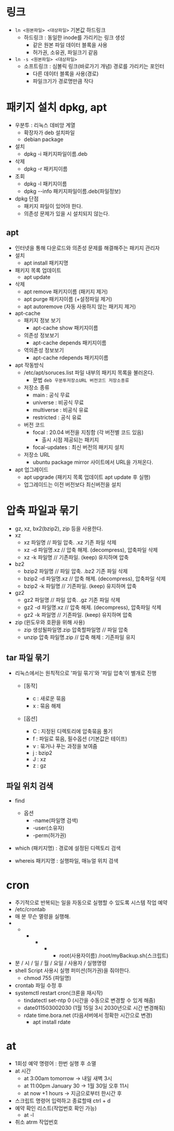 # 링크
- `ln <원본파일> <대상파일>` 기본값 하드링크
    - 하드링크 : 동일한 inode를 가리키는 링크 생성
        - 같은 원본 파일 데이터 블록을 사용
        - 허가권, 소유권, 파일크기 같음
- `ln -s <원본파일> <대상파일>`
    - 소프트링크 : 심볼릭 링크(바로가기 개념)
    경로를 가리키는 포인터
        - 다른 데이터 블록을 사용(경로)
        - 파일크기가 경로명만큼 작다

# 패키지 설치 dpkg, apt
- 우분투 : 리눅스 데비앙 계열
    - 확장자가 deb 설치파일
    - debian package
- 설치
    - dpkg -i 패키지파일이름.deb
- 삭제
    - dpkg -r 패키지이름
- 조회
    - dpkg -l 패키지이름
    - dpkg --info 패키지파일이름.deb(파일정보)
- dpkg 단점
    - 패키지 파일이 있어야 한다.
    - 의존성 문제가 있을 시 설치되지 않는다.
## apt
- 인터넷을 통해 다운로드와 의존성 문제를 해결해주는 패키지 관리자
- 설치
    - apt install 패키지명
- 패키지 목록 업데이트
    - apt update
- 삭제
    - apt remove 패키지이름 (패키지 제거)
    - apt purge 패키지이름 (+설정파일 제거)
    - apt autoremove (자동 사용하지 않는 패키지 제거)
- apt-cache
    - 패키지 정보 보기
        - apt-cache show 패키지이름
    - 의존성 정보보기
        - apt-cache depends 패키지이름
    - 역의존성 정보보기
        - apt-cache rdepends 패키지이름
- apt 작동방식
    - /etc/apt/soruces.list 파일 내부의 패키지 목록을 불러온다.
        - 문법 `deb 우분투저장소URL 버전코드 저장소종류`
    - 저장소 종류
        - main : 공식 무료
        - universe : 비공식 무료
        - multiverse : 비공식 유료
        - restricted : 공식 유료
    - 버전 코드
        - focal : 20.04 버전을 지칭함 (각 버전별 코드 있음)
            - 출시 시점 제공되는 패키지
        - focal-updates : 최신 버전의 패키지 설치
    - 저장소 URL
        - ubuntu package mirror 사이트에서 URL을 가져온다.
- apt 업그레이드
    - apt upgrade (패키지 목록 업데이트 apt update 후 실행)
    - 업그레이드는 이전 버전보다 최신버전을 설치


# 압축 파일과 묶기
- gz, xz, bx2(bzip2), zip 등을 사용한다.
- xz
    - xz 파일명         // 파일 압축. .xz 기존 파일 삭제
    - xz -d 파일명.xz   // 압축 해제. (decompress), 압축파일 삭제
    - xz -k 파일명      // 기존파일. (keep) 유지하며 압축
- bz2
    - bzip2 파일명         // 파일 압축. .bz2 기존 파일 삭제
    - bzip2 -d 파일명.xz   // 압축 해제. (decompress), 압축파일 삭제
    - bzip2 -k 파일명      // 기존파일. (keep) 유지하며 압축
- gz2
    - gz2 파일명         // 파일 압축. .gz 기존 파일 삭제
    - gz2 -d 파일명.xz   // 압축 해제. (decompress), 압축파일 삭제
    - gz2 -k 파일명      // 기존파일. (keep) 유지하며 압축
- zip (윈도우와 호환을 위해 사용)
    - zip 생성될파일명.zip 압축할파일명     // 파일 압축
    - unzip 압축 파일명.zip                 // 압축 해제 : 기존파일 유지

## tar 파일 묶기
- 리눅스에서는 원칙적으로 '파일 묶기'와 '파일 압축'이 별개로 진행
    - [동작]
        - c : 새로운 묶음
        - x : 묶음 해제
        
    - [옵션]
        - C : 지정된 디렉토리에 압축묶음 풀기
        - f : 파일로 묶음, 필수옵션 (기본값은 테이프)
        - v : 묶거나 푸는 과정을 보여줌
        - j : bzip2
        - J : xz
        - z : gz

## 파일 위치 검색
- find
    - 옵션
        - -name(파일명 검색)
        - -user(소유자)
        - -perm(허가권)

- which (패키지명) : 경로에 설정된 디렉토리 검색
- whereis 패키지명 : 실행파일, 매뉴얼 위치 검색

# cron
- 주기적으로 반복되는 일을 자동으로 실행할 수 있도록 시스템 작업 예약
- /etc/crontab
- 매 분 무슨 멸령을 실행해.
- * * * * * root(사용자이름) /root/myBackup.sh(스크립트)
- 분 / 시 / 일 / 월 / 요일 / 사용자 / 실행명령
- shell Script 사용시 실행 퍼미션(허가권)을 줘야한다.
    - chmod 755 (파일명)
- crontab 파일 수정 후
- systemctl restart cron(크론을 재시작)
    * tindatectl set-ntp 0 (시간을 수동으로 변경할 수 있게 해줌)
    * date011503002030 (1월 15일 3시 2030년으로 시간 변경해줘)
    * rdate time.bora.net (타음서버에서 정확한 시간으로 변경)
        - apt install rdate

# at
- 1회성 예약 명령어 : 한번 실행 후 소멸
- at 시간
    - at 3:00am tomorrow -> 내일 새벽 3시
    - at 11:00pm January 30 -> 1월 30일 오후 11시
    - at now +1 hours -> 지금으로부터 한시간 후
- 스크립트 명령어 입력하고 종료할때 ctrl + d
- 예약 확인 리스트(작업번호 확인 가능)
    - at -l
- 취소 atrm 작업번호